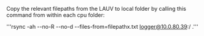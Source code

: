 Copy the relevant filepaths from the LAUV to local folder by calling this command from within each cpu folder:

'''rsync -ah --no-R --no-d --files-from=filepathx.txt logger@10.0.80.39:/ .'''
